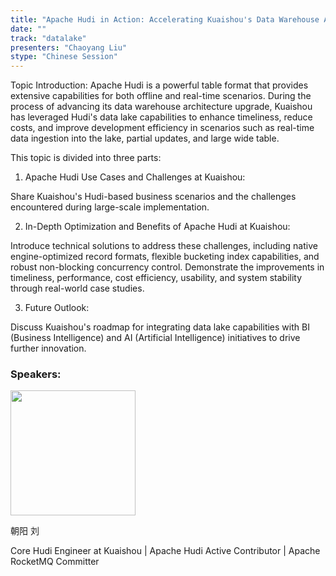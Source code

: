 ```yaml
---
title: "Apache Hudi in Action: Accelerating Kuaishou's Data Warehouse Architecture Upgrade"
date: ""
track: "datalake"
presenters: "Chaoyang Liu"
stype: "Chinese Session"
---
```


Topic Introduction:
Apache Hudi is a powerful table format that provides extensive capabilities for both offline and real-time scenarios. During the process of advancing its data warehouse architecture upgrade, Kuaishou has leveraged Hudi's data lake capabilities to enhance timeliness, reduce costs, and improve development efficiency in scenarios such as real-time data ingestion into the lake, partial updates, and large wide table.

This topic is divided into three parts:

1. Apache Hudi Use Cases and Challenges at Kuaishou:

Share Kuaishou's Hudi-based business scenarios and the challenges encountered during large-scale implementation.

2. In-Depth Optimization and Benefits of Apache Hudi at Kuaishou:

Introduce technical solutions to address these challenges, including native engine-optimized record formats, flexible bucketing index capabilities, and robust non-blocking concurrency control.
Demonstrate the improvements in timeliness, performance, cost efficiency, usability, and system stability through real-world case studies.

3. Future Outlook:

Discuss Kuaishou's roadmap for integrating data lake capabilities with BI (Business Intelligence) and AI (Artificial Intelligence) initiatives to drive further innovation.

### Speakers:


<img src="https://sessionize.com/image/8a30-400o400o1-DXZEDcKH4tBMugeSDeE4vj.jpg" width="200" /><br/>

朝阳 刘

Core Hudi Engineer at Kuaishou | Apache Hudi Active Contributor | Apache RocketMQ Committer



